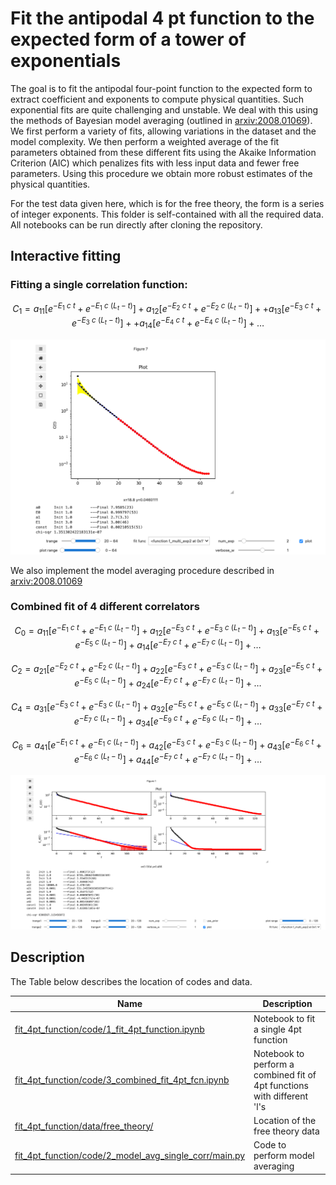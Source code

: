 # Fit the antipodal 4 pt function to the expected form of a tower of exponentials
The goal is to fit the antipodal four-point function to the expected form to extract coefficient and exponents to compute physical quantities.
Such exponential fits are quite challenging and unstable. 
We deal with this using the methods of Bayesian model averaging (outlined in [arxiv:2008.01069](https://arxiv.org/abs/2008.01069)). We first perform a variety of fits, allowing variations in the dataset and the model complexity. We then perform a weighted average of the fit parameters obtained from these different fits using the Akaike Information Criterion (AIC) which penalizes fits with less input data and fewer free parameters. 
Using this procedure we obtain more robust estimates of the physical quantities.


For the test data given here, which is for the free theory, the form is a series of integer exponents. 
This folder is self-contained with all the required data. All notebooks can be run directly after cloning the repository.

## Interactive fitting
### Fitting a single correlation function: 

$$ C_1 = a_{11} \left[ e^{-E_1 \ c \ t} + e^{-E_1 \ c \ (L_t-t)} \right] + a_{12} \left[ e^{-E_2 \ c \ t} + e^{-E_2 \ c \ (L_t-t)} \right] + + a_{13} \left[ e^{-E_3 \ c \ t} + e^{-E_3 \ c \ (L_t-t)} \right]  + + a_{14} \left[ e^{-E_4 \ c \ t} + e^{-E_4 \ c \ (L_t-t)} \right]  + \ldots $$

![](https://github.com/vmos1/Code_highlights/blob/main/2_Correlated_Fits_QFE/images/fit_img1.png)

We also implement the model averaging procedure described in [arxiv:2008.01069](https://arxiv.org/abs/2008.01069)

### Combined fit of 4 different correlators

$$ C_0 = a_{11} \left[ e^{-E_1 \ c \ t} + e^{-E_1 \ c \ (L_t-t)} \right] + a_{12} \left[ e^{-E_3 \ c \ t} + e^{-E_3 \ c \ (L_t-t)} \right] + a_{13} \left[ e^{-E_5 \ c \ t} + e^{-E_5 \ c \ (L_t-t)} \right]  + a_{14} \left[ e^{-E_7 \ c \ t} + e^{-E_7 \ c \ (L_t-t)} \right]  + \ldots $$

$$ C_2 = a_{21} \left[ e^{-E_2 \ c \ t} + e^{-E_2 \ c \ (L_t-t)} \right] + a_{22} \left[ e^{-E_3 \ c \ t} + e^{-E_3 \ c \ (L_t-t)} \right] + a_{23} \left[ e^{-E_5 \ c \ t} + e^{-E_5 \ c \ (L_t-t)} \right]  + a_{24} \left[ e^{-E_7 \ c \ t} + e^{-E_7 \ c \ (L_t-t)} \right]  + \ldots $$

$$ C_4 = a_{31} \left[ e^{-E_3 \ c \ t} + e^{-E_3 \ c \ (L_t-t)} \right] + a_{32} \left[ e^{-E_5 \ c \ t} + e^{-E_5 \ c \ (L_t-t)} \right] + a_{33} \left[ e^{-E_7 \ c \ t} + e^{-E_7 \ c \ (L_t-t)} \right]  + a_{34} \left[ e^{-E_9 \ c \ t} + e^{-E_9 \ c \ (L_t-t)} \right]  + \ldots $$

$$ C_6 = a_{41} \left[ e^{-E_1 \ c \ t} + e^{-E_1 \ c \ (L_t-t)} \right] + a_{42} \left[ e^{-E_3 \ c \ t} + e^{-E_3 \ c \ (L_t-t)} \right] + a_{43} \left[ e^{-E_6 \ c \ t} + e^{-E_6 \ c \ (L_t-t)} \right]  + a_{44} \left[ e^{-E_7 \ c \ t} + e^{-E_7 \ c \ (L_t-t)} \right]  + \ldots $$

![](https://github.com/vmos1/Code_highlights/blob/main/2_Correlated_Fits_QFE/images/fit_img2.png)

## Description

The Table below describes the location of codes and data.

| Name | Description |
| --- | ---|
| [fit_4pt_function/code/1_fit_4pt_function.ipynb](https://github.com/vmos1/Code_highlights/tree/main/2_Correlated_Fits_QFE/fit_4pt_function/code/1_fit_4pt_function.ipynb) | Notebook to fit a single 4pt function |
|[fit_4pt_function/code/3_combined_fit_4pt_fcn.ipynb](https://github.com/vmos1/Code_highlights/tree/main/2_Correlated_Fits_QFE/fit_4pt_function/code/3_combined_fit_4pt_fcn.ipynb) | Notebook to perform a combined fit of 4pt functions with different 'l's |
| [fit_4pt_function/data/free_theory/](https://github.com/vmos1/Code_highlights/tree/main/2_Correlated_Fits_QFE/fit_4pt_function/data/free_theory) |Location of the free theory data |
| [fit_4pt_function/code/2_model_avg_single_corr/main.py](https://github.com/vmos1/Code_highlights/tree/main/2_Correlated_Fits_QFE/fit_4pt_function/code/2_model_avg_single_corr/main.py)|Code to perform model averaging |
